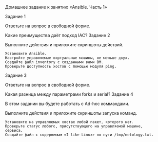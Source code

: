  Домашнее задание к занятию «Ansible. Часть 1»

Задание 1

Ответьте на вопрос в свободной форме.

Какие преимущества даёт подход IAC?
Задание 2

Выполните действия и приложите скриншоты действий.

    Установите Ansible.
    Настройте управляемые виртуальные машины, не меньше двух.
    Создайте файл inventory с созданными вами ВМ.
    Проверьте доступность хостов с помощью модуля ping.

Задание 3

Ответьте на вопрос в свободной форме.

Какая разница между параметрами forks и serial?
Задание 4

В этом задании вы будете работать с Ad-hoc коммандами.

Выполните действия и приложите скриншоты запуска команд.

    Установите на управляемых хостах любой пакет, которого нет.
    Проверьте статус любого, присутствующего на управляемой машине, сервиса.
    Создайте файл с содержимым «I like Linux» по пути /tmp/netology.txt.
